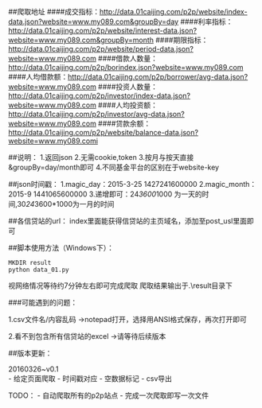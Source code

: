 ##爬取地址
####成交指标：http://data.01caijing.com/p2p/website/index-data.json?website=www.my089.com&groupBy=day
####利率指标：http://data.01caijing.com/p2p/website/interest-data.json?website=www.my089.com&groupBy=month
####期限指标：http://data.01caijing.com/p2p/website/period-data.json?website=www.my089.com
####借款人数量：http://data.01caijing.com/p2p/borindex.json?website=www.my089.com
####人均借款额：http://data.01caijing.com/p2p/borrower/avg-data.json?website=www.my089.com
####投资人数量：http://data.01caijing.com/p2p/investor/index-data.json?website=www.my089.com
####人均投资额：http://data.01caijing.com/p2p/investor/avg-data.json?website=www.my089.com
####贷款余额：http://data.01caijing.com/p2p/website/balance-data.json?website=www.my089.comi


##说明：
1.返回json
2.无需cookie,token
3.按月与按天直接&groupBy=day/month即可
4.不同基金平台的区别在于website-key

##json时间戳：
1.magic_day：2015-3-25  1427241600000
2.magic_month：2015-9 1441065600000
3.递增即可：24*3600*1000 为一天的时间,30*24*3600*1000为一月的时间

##各信贷站的url：
index里面能获得信贷站的主页域名，添加至post_usl里面即可

##脚本使用方法（Windows下）：
	
	MKDIR result
	python data_01.py

视网络情况等待约7分钟左右即可完成爬取
爬取结果输出于.\result目录下

###可能遇到的问题：

1.csv文件名/内容乱码
->notepad打开，选择用ANSI格式保存，再次打开即可

2.看不到包含所有信贷站的excel
->请等待后续版本

##版本更新：

20160326~v0.1  
	-	给定页面爬取
	-	时间戳对应
	-	空数据标记
	-	csv导出

TODO：
	-	自动爬取所有的p2p站点
	-	完成一次爬取即写一次文件
